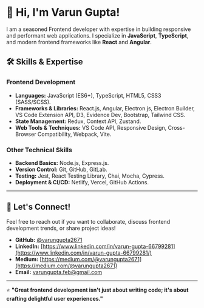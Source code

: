 # 👋 Hi, I'm Varun Gupta!  

  I am a seasoned Frontend developer with expertise in building responsive and performant web applications. I specialize in **JavaScript**, **TypeScript**, and modern frontend frameworks like **React** and **Angular**.  


## 🛠️ Skills & Expertise  

### **Frontend Development**  
- **Languages:** JavaScript (ES6+), TypeScript, HTML5, CSS3 (SASS/SCSS).  
- **Frameworks & Libraries:** React.js, Angular, Electron.js, Electron Builder, VS Code Extension API, D3, Evidence Dev, Bootstrap, Tailwind CSS.  
- **State Management:** Redux, Context API, Zustand.  
- **Web Tools & Techniques:** VS Code API, Responsive Design, Cross-Browser Compatibility, Webpack, Vite.  

### **Other Technical Skills**  
- **Backend Basics:** Node.js, Express.js.  
- **Version Control:** Git, GitHub, GitLab.  
- **Testing:** Jest, React Testing Library, Chai, Mocha, Cypress.  
- **Deployment & CI/CD:** Netlify, Vercel, GitHub Actions.  

---

## 💬 Let's Connect!  

Feel free to reach out if you want to collaborate, discuss frontend development trends, or share project ideas!  

- **GitHub:** [@varungupta2671](https://github.com/varungupta2671)  
- **LinkedIn:** [https://www.linkedin.com/in/varun-gupta-66799281](https://www.linkedin.com/in/varun-gupta-66799281/)
- **Medium:** [https://medium.com/@varungupta2671](https://medium.com/@varungupta2671)
- **Email:** varungupta.feb@gmail.com

---

⭐️ **"Great frontend development isn't just about writing code; it's about crafting delightful user experiences."** 
